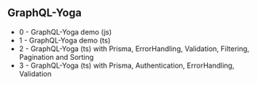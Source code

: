 ## GraphQL-Yoga

- 0 - GraphQL-Yoga demo (js)
- 1 - GraphQL-Yoga demo (ts)
- 2 - GraphQL-Yoga (ts) with Prisma, ErrorHandling, Validation, Filtering, Pagination and Sorting
- 3 - GraphQL-Yoga (ts) with Prisma, Authentication, ErrorHandling, Validation
